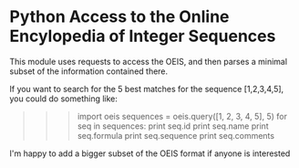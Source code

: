 # Python Access to the Online Encylopedia of Integer Sequences

This module uses requests to access the OEIS, and then parses a minimal
subset of the information contained there. 

If you want to search for the 5 best matches for the sequence [1,2,3,4,5],
you could do something like:

>>> import oeis
>>> sequences = oeis.query([1, 2, 3, 4, 5], 5)
>>> for seq in sequences:
>>>    print seq.id
>>>    print seq.name
>>>    print seq.formula
>>>    print seq.sequence
>>>    print seq.comments

I'm happy to add a bigger subset of the OEIS format if anyone is interested
